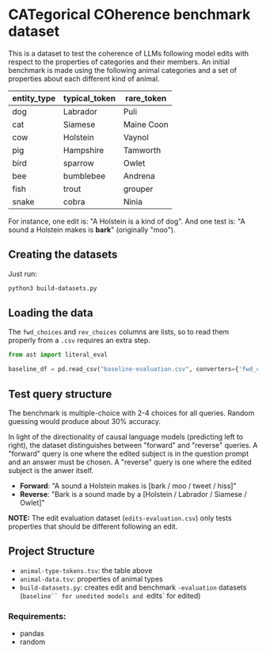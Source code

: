 # CATegorical COherence benchmark dataset

This is a dataset to test the coherence of LLMs following model edits with respect to the properties of categories and their members. An initial benchmark is made using the following animal categories and a set of properties about each different kind of animal.

| entity_type | typical_token | rare_token |
|-------------|---------------|------------|
| dog         | Labrador      | Puli       |
| cat         | Siamese       | Maine Coon |
| cow         | Holstein      | Vaynol     |
| pig         | Hampshire     | Tamworth   |
| bird        | sparrow       | Owlet      |
| bee         | bumblebee     | Andrena    |
| fish        | trout         | grouper    |
| snake       | cobra         | Ninia      |

For instance, one edit is: "A Holstein is a kind of dog". And one test is: "A sound a Holstein makes is __bark__" (originally "moo").

## Creating the datasets

Just run:

```bash
python3 build-datasets.py
```

## Loading the data

The `fwd_choices` and `rev_choices` columns are lists, so to read them properly from a `.csv` requires an extra step.

```python
from ast import literal_eval

baseline_df = pd.read_csv("baseline-evaluation.csv", converters={'fwd_choices':literal_eval, 'rev_choices':literal_eval})
```

## Test query structure

The benchmark is multiple-choice with 2-4 choices for all queries. Random guessing would produce about 30% accuracy. 

In light of the directionality of causal language models (predicting left to right), the dataset distinguishes between "forward" and "reverse" queries. A "forward" query is one where the edited subject is in the question prompt and an answer must be chosen. A "reverse" query is one where the edited subject is the anwer itself.

- **Forward**: "A sound a Holstein makes is [bark / moo / tweet / hiss]"
- **Reverse**: "Bark is a sound made by a [Holstein / Labrador / Siamese / Owlet]"

**NOTE:** The edit evaluation dataset (`edits-evaluation.csv`) only tests properties that should be different following an edit.

## Project Structure

- `animal-type-tokens.tsv`: the table above
- `animal-data.tsv`: properties of animal types
- `build-datasets.py`: creates edit and benchmark `-evaluation` datasets (`baseline`` for unedited models and `edits` for edited)

### Requirements:

- pandas
- random